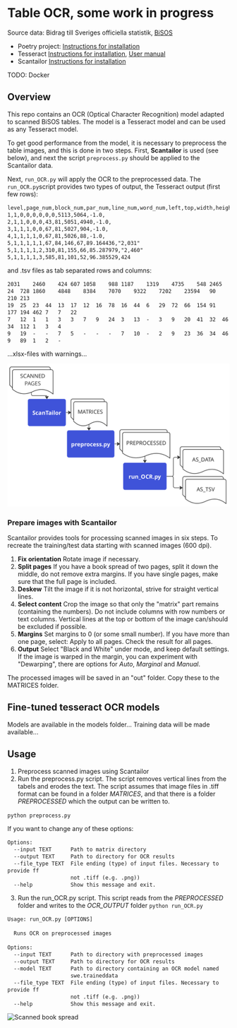 # Table OCR, some work in progress
Source data:
Bidrag till Sveriges officiella statistik, [BiSOS](https://www.scb.se/hitta-statistik/aldre-statistik/innehall/bidrag-till-sveriges-officiella-statistik/)

* Poetry project: [Instructions for installation](https://python-poetry.org/docs/)
* Tesseract
[Instructions for installation](https://tesseract-ocr.github.io/tessdoc/Installation.html),
[User manual](https://tesseract-ocr.github.io)
* Scantailor
[Instructions for installation](https://github.com/4lex4/scantailor-advanced)

TODO: Docker


## Overview
This repo contains an OCR (Optical Character Recognition) model adapted to scanned BiSOS tables. The model is a Tesseract model and can be used as any Tesseract model. 

To get good performance from the model, it is necessary to preprocess the table images, and this is done in two steps. First, **Scantailor** is used (see below), and next the script `preprocess.py` should be applied to the Scantailor data.

Next, `run_OCR.py` will apply the OCR to the preprocessed data. The `run_OCR.py`script provides two types of output, the Tesseract output (first few rows):

```
level,page_num,block_num,par_num,line_num,word_num,left,top,width,height,conf,text
1,1,0,0,0,0,0,0,5113,5064,-1.0,
2,1,1,0,0,0,43,81,5051,4940,-1.0,
3,1,1,1,0,0,67,81,5027,904,-1.0,
4,1,1,1,1,0,67,81,5026,88,-1.0,
5,1,1,1,1,1,67,84,146,67,89.164436,"2,031"
5,1,1,1,1,2,310,81,155,66,85.287979,"2,460"
5,1,1,1,1,3,585,81,101,52,96.385529,424
```

and .tsv files as tab separated rows and columns:

```
2031	2460	424	607	1058	988	1187	1319	4735	548	2465	24	728	1860	4848	8384	7070	9322	7202	23594	90	210	213
19	25	23	44	13	17	12	16	78	16	44	6	29	72	66	154	91	177	194	462	7	7	22
7	12	1	1	3	3	7	9	24	3	13	-	3	9	20	41	32	46	34	112	1	3	4
9	19	-	-	7	5	-	-	-	7	10	-	2	9	23	36	34	46	9	89	1	2	-
```

...xlsx-files with warnings...

![Process overview][pro]

[pro]: FIGS/processes.png "Overview of process"

### Prepare images with Scantailor

Scantailor provides tools for processing scanned images in six steps. To recreate the training/test data starting with scanned images (600 dpi). 

1. **Fix orientation** Rotate image if necessary.
1. **Split pages** If you have a book spread of two pages, split it down the middle, do not remove extra margins. If you have single pages, make sure that the full page is included.
2. **Deskew** Tilt the image if it is not horizontal, strive for straight vertical lines.
3. **Select content** Crop the image so that only the "matrix" part remains (containing the numbers). Do not include columns with row numbers or text columns. Vertical lines at the top or bottom of the image can/should be excluded if possible.
4. **Margins** Set margins to 0 (or some small number). If you have more than one page, select: Apply to all pages. Check the result for all pages.
6. **Output** Select "Black and White" under mode, and keep default settings. If the image is warped in the margin, you can experiment with "Dewarping", there are options for *Auto*, *Marginal* and *Manual*. 

The processed images will be saved in an "out" folder. Copy these to the MATRICES folder.

 

## Fine-tuned tesseract OCR models
Models are available in the models folder...
Training data will be made available...
## Usage
1. Preprocess scanned images using Scantailor
2. Run the preprocess.py script. The script removes vertical lines from the tabels and erodes the text.
The script assumes that image files in .tiff format can be found in a folder *MATRICES*, and that there is a folder *PREPROCESSED* which the output can be written to. 

`python preprocess.py`

If you want to change any of these options:
```
Options:
  --input TEXT      Path to matrix directory
  --output TEXT     Path to directory for OCR results
  --file_type TEXT  File ending (type) of input files. Necessary to provide ff
                    not .tiff (e.g. .png))
  --help            Show this message and exit.
```

3. Run the run_OCR.py script.  This script reads from the *PREPROCESSED* folder and writes to the *OCR_OUTPUT* folder
`python run_OCR.py`

```
Usage: run_OCR.py [OPTIONS]

  Runs OCR on preprocessed images

Options:
  --input TEXT      Path to directory with preprocessed images
  --output TEXT     Path to directory for OCR results
  --model TEXT      Path to directory containing an OCR model named
                    swe.traineddata
  --file_type TEXT  File ending (type) of input files. Necessary to provide ff
                    not .tiff (e.g. .png))
  --help            Show this message and exit.
```



![Scanned book spread][spread]

[spread]: FIGS/1900_original.jpg "Example of scanned book spread"






